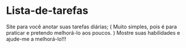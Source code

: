 # Lista-de-tarefas
Site para você anotar suas tarefas diárias; ( Muito simples, pois é para praticar e pretendo melhorá-lo aos poucos. )
Mostre suas habilidades e ajude-me a melhorá-lo!!!

